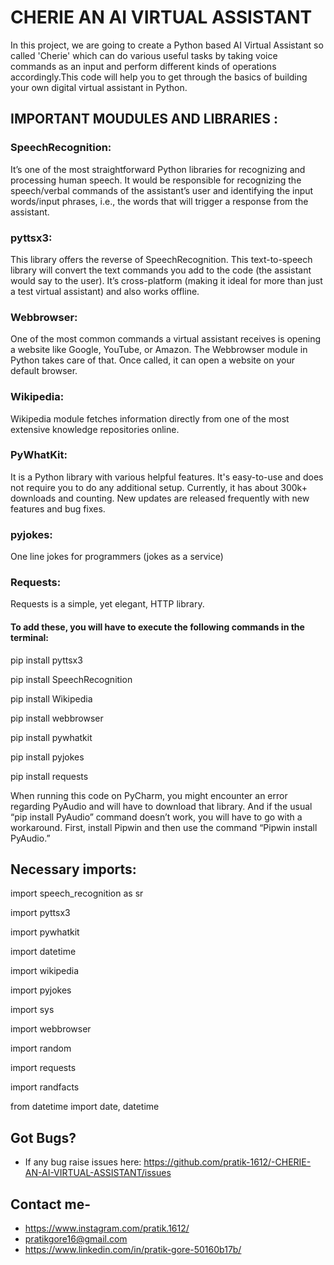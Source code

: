 # CHERIE AN AI VIRTUAL ASSISTANT
In this project, we are going to create a Python based AI Virtual Assistant so called 'Cherie' which can do various useful tasks by taking voice commands as an input and perform different kinds of operations accordingly.This code will help you to get through the basics of building your own digital virtual assistant in Python.

## IMPORTANT MOUDULES AND LIBRARIES :
### SpeechRecognition: 
It’s one of the most straightforward Python libraries for recognizing and processing human speech. It would be responsible for recognizing the speech/verbal commands of the assistant’s user and identifying the input words/input phrases, i.e., the words that will trigger a response from the assistant.

### pyttsx3: 
This library offers the reverse of SpeechRecognition. This text-to-speech library will convert the text commands you add to the code (the assistant would say to the user). It’s cross-platform (making it ideal for more than just a test virtual assistant) and also works offline.

### Webbrowser: 
One of the most common commands a virtual assistant receives is opening a website like Google, YouTube, or Amazon. The Webbrowser module in Python takes care of that. Once called, it can open a website on your default browser.

### Wikipedia: 
Wikipedia module fetches information directly from one of the most extensive knowledge repositories online.

### PyWhatKit:
It is a Python library with various helpful features. It's easy-to-use and does not require you to do any additional setup. Currently, it has about 300k+ downloads and counting. New updates are released frequently with new features and bug fixes.

### pyjokes:
One line jokes for programmers (jokes as a service)

### Requests:
Requests is a simple, yet elegant, HTTP library.

#### To add these, you will have to execute the following commands in the terminal:

pip install pyttsx3
 
pip install SpeechRecognition
                                
pip install Wikipedia
                                                              
pip install webbrowser

pip install pywhatkit

pip install pyjokes

pip install requests



When running this code on PyCharm, you might encounter an error regarding PyAudio and will have to download that library.
And if the usual “pip install PyAudio” command doesn’t work, you will have to go with a workaround. First, install Pipwin and then use the command “Pipwin install PyAudio.”

## Necessary imports:

import speech_recognition as sr

import pyttsx3

import pywhatkit

import datetime

import wikipedia

import pyjokes

import sys

import webbrowser

import random

import requests

import randfacts

from datetime import date, datetime


## Got Bugs?
* If any bug raise issues here: https://github.com/pratik-1612/-CHERIE-AN-AI-VIRTUAL-ASSISTANT/issues

## Contact me-
* https://www.instagram.com/pratik.1612/
* pratikgore16@gmail.com
* https://www.linkedin.com/in/pratik-gore-50160b17b/


